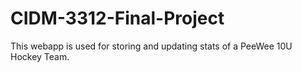 # CIDM-3312-Final-Project
This webapp is used for storing and updating stats of a PeeWee 10U Hockey Team. 
